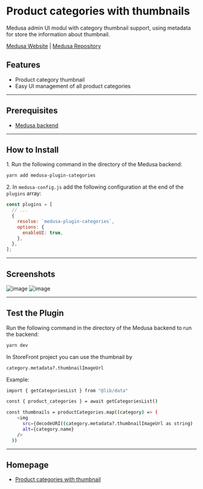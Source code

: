 # Product categories with thumbnails

Medusa admin UI modul with category thumbnail support, using metadata for store the information about thumbnail.

[Medusa Website](https://medusajs.com/) | [Medusa Repository](https://github.com/medusajs/medusa)

## Features

- Product category thumbnail
- Easy UI management of all product categories

---

## Prerequisites

- [Medusa backend](https://docs.medusajs.com/development/backend/install)

---

## How to Install

1\. Run the following command in the directory of the Medusa backend:

```bash
yarn add medusa-plugin-categories
```

2\. In `medusa-config.js` add the following configuration at the end of the `plugins` array:

```js
const plugins = [
  // ...
  {
    resolve: `medusa-plugin-categories`,
    options: {
      enableUI: true,
    },
  },
];
```

---

## Screenshots

![image](https://github.com/user-attachments/assets/498f655d-a7eb-4862-bfda-45bfd8db8a66)
![image](https://github.com/user-attachments/assets/4a1092b2-a597-4f71-9c86-7f2165f0cf5c)

---

## Test the Plugin

Run the following command in the directory of the Medusa backend to run the backend:

```bash
yarn dev
```

In StoreFront project you can use the thumbnail by

```bash
category.metadata?.thumbnailImageUrl
```

Example:

```bash
import { getCategoriesList } from "@lib/data"

const { product_categories } = await getCategoriesList()

const thumbnails = productCategories.map((category) => (
    <img
      src={decodeURI((category.metadata?.thumbnailImageUrl as string) || "")}
      alt={category.name}
    />
  ))
```

---

## Homepage

- [Product categories with thumbnail](https://github.com/Petr-Hl/medusa-plugin-categories)
